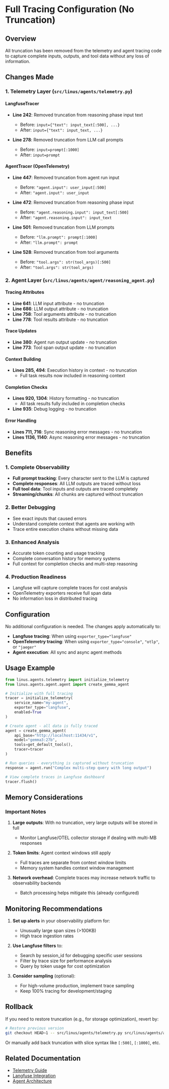 # Full Tracing Configuration (No Truncation)

## Overview

All truncation has been removed from the telemetry and agent tracing code to capture complete inputs, outputs, and tool data without any loss of information.

## Changes Made

### 1. Telemetry Layer (`src/linus/agents/telemetry.py`)

#### LangfuseTracer
- **Line 242**: Removed truncation from reasoning phase input text
  - Before: `input={"text": input_text[:500], ...}`
  - After: `input={"text": input_text, ...}`

- **Line 278**: Removed truncation from LLM call prompts
  - Before: `input=prompt[:1000]`
  - After: `input=prompt`

#### AgentTracer (OpenTelemetry)
- **Line 447**: Removed truncation from agent run input
  - Before: `"agent.input": user_input[:500]`
  - After: `"agent.input": user_input`

- **Line 472**: Removed truncation from reasoning phase input
  - Before: `"agent.reasoning.input": input_text[:500]`
  - After: `"agent.reasoning.input": input_text`

- **Line 501**: Removed truncation from LLM prompts
  - Before: `"llm.prompt": prompt[:1000]`
  - After: `"llm.prompt": prompt`

- **Line 528**: Removed truncation from tool arguments
  - Before: `"tool.args": str(tool_args)[:500]`
  - After: `"tool.args": str(tool_args)`

### 2. Agent Layer (`src/linus/agents/agent/reasoning_agent.py`)

#### Tracing Attributes
- **Line 641**: LLM input attribute - no truncation
- **Line 686**: LLM output attribute - no truncation
- **Line 758**: Tool arguments attribute - no truncation
- **Line 778**: Tool results attribute - no truncation

#### Trace Updates
- **Line 380**: Agent run output update - no truncation
- **Line 773**: Tool span output update - no truncation

#### Context Building
- **Lines 285, 494**: Execution history in context - no truncation
  - Full task results now included in reasoning context

#### Completion Checks
- **Lines 920, 1304**: History formatting - no truncation
  - All task results fully included in completion checks
- **Line 935**: Debug logging - no truncation

#### Error Handling
- **Lines 711, 716**: Sync reasoning error messages - no truncation
- **Lines 1136, 1140**: Async reasoning error messages - no truncation

## Benefits

### 1. Complete Observability
- **Full prompt tracking**: Every character sent to the LLM is captured
- **Complete responses**: All LLM outputs are traced without loss
- **Full tool data**: Tool inputs and outputs are traced completely
- **Streaming/chunks**: All chunks are captured without truncation

### 2. Better Debugging
- See exact inputs that caused errors
- Understand complete context that agents are working with
- Trace entire execution chains without missing data

### 3. Enhanced Analysis
- Accurate token counting and usage tracking
- Complete conversation history for memory systems
- Full context for completion checks and multi-step reasoning

### 4. Production Readiness
- Langfuse will capture complete traces for cost analysis
- OpenTelemetry exporters receive full span data
- No information loss in distributed tracing

## Configuration

No additional configuration is needed. The changes apply automatically to:

- **Langfuse tracing**: When using `exporter_type="langfuse"`
- **OpenTelemetry tracing**: When using `exporter_type="console"`, `"otlp"`, or `"jaeger"`
- **Agent execution**: All sync and async agent methods

## Usage Example

```python
from linus.agents.telemetry import initialize_telemetry
from linus.agents.agent.agent import create_gemma_agent

# Initialize with full tracing
tracer = initialize_telemetry(
    service_name="my-agent",
    exporter_type="langfuse",
    enabled=True
)

# Create agent - all data is fully traced
agent = create_gemma_agent(
    api_base="http://localhost:11434/v1",
    model="gemma3:27b",
    tools=get_default_tools(),
    tracer=tracer
)

# Run queries - everything is captured without truncation
response = agent.run("Complex multi-step query with long output")

# View complete traces in Langfuse dashboard
tracer.flush()
```

## Memory Considerations

### Important Notes

1. **Large outputs**: With no truncation, very large outputs will be stored in full
   - Monitor Langfuse/OTEL collector storage if dealing with multi-MB responses

2. **Token limits**: Agent context windows still apply
   - Full traces are separate from context window limits
   - Memory system handles context window management

3. **Network overhead**: Complete traces may increase network traffic to observability backends
   - Batch processing helps mitigate this (already configured)

## Monitoring Recommendations

1. **Set up alerts** in your observability platform for:
   - Unusually large span sizes (>100KB)
   - High trace ingestion rates

2. **Use Langfuse filters** to:
   - Search by session_id for debugging specific user sessions
   - Filter by trace size for performance analysis
   - Query by token usage for cost optimization

3. **Consider sampling** (optional):
   - For high-volume production, implement trace sampling
   - Keep 100% tracing for development/staging

## Rollback

If you need to restore truncation (e.g., for storage optimization), revert by:

```bash
# Restore previous version
git checkout HEAD~1 -- src/linus/agents/telemetry.py src/linus/agents/agent/reasoning_agent.py
```

Or manually add back truncation with slice syntax like `[:500]`, `[:1000]`, etc.

## Related Documentation

- [Telemetry Guide](TELEMETRY.md)
- [Langfuse Integration](LANGFUSE_INTEGRATION.md)
- [Agent Architecture](../CLAUDE.md)
